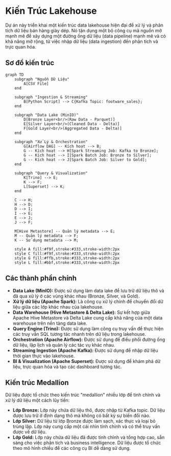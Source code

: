 # Kiến Trúc Lakehouse

Dự án này triển khai một kiến trúc data lakehouse hiện đại để xử lý và phân tích dữ liệu bán hàng giày dép. Nó tận dụng một bộ công cụ mã nguồn mở mạnh mẽ để xây dựng một đường ống dữ liệu (data pipeline) mạnh mẽ và có khả năng mở rộng, từ việc nhập dữ liệu (data ingestion) đến phân tích và trực quan hóa.

## Sơ đồ kiến trúc

```mermaid
graph TD
    subgraph "Nguồn Dữ Liệu"
        A[CSV File]
    end

    subgraph "Ingestion & Streaming"
        B[Python Script] --> C{Kafka Topic: footware_sales};
    end

    subgraph "Data Lake (MinIO)"
        D[Bronze Layer<br/>(Raw Data - Parquet)]
        E[Silver Layer<br/>(Cleaned Data - Delta)]
        F[Gold Layer<br/>(Aggregated Data - Delta)]
    end

    subgraph "Xử Lý & Orchestration"
        G[Airflow DAG] -- Kích hoạt --> B;
        G -- Kích hoạt --> H[Spark Streaming Job: Kafka to Bronze];
        G -- Kích hoạt --> I[Spark Batch Job: Bronze to Silver];
        G -- Kích hoạt --> J[Spark Batch Job: Silver to Gold];
    end

    subgraph "Query & Visualization"
        K[Trino] --> E;
        K --> F;
        L[Superset] --> K;
    end

    C --> H;
    H --> D;
    D --> I;
    I --> E;
    E --> J;
    J --> F;

    M[Hive Metastore] -- Quản lý metadata --> E;
    M -- Quản lý metadata --> F;
    K -- Sử dụng metadata --> M;

    style A fill:#f9f,stroke:#333,stroke-width:2px
    style C fill:#f9f,stroke:#333,stroke-width:2px
    style G fill:#ffb,stroke:#333,stroke-width:2px
    style L fill:#bbf,stroke:#333,stroke-width:2px
```

## Các thành phần chính

- **Data Lake (MinIO):** Được sử dụng làm data lake để lưu trữ dữ liệu thô và đã qua xử lý ở các vùng khác nhau (Bronze, Silver, và Gold).
- **Xử lý dữ liệu (Apache Spark):** Là công cụ xử lý chính để chuyển đổi dữ liệu giữa các lớp khác nhau của lakehouse.
- **Data Warehouse (Hive Metastore & Delta Lake):** Sự kết hợp giữa Apache Hive Metastore và Delta Lake cung cấp khả năng của một data warehouse trên nền tảng data lake.
- **Query Engine (Trino):** Được sử dụng làm công cụ truy vấn để thực hiện các truy vấn SQL tương tác nhanh trên dữ liệu trong lakehouse.
- **Orchestration (Apache Airflow):** Được sử dụng để điều phối đường ống dữ liệu, lập lịch và quản lý các tác vụ khác nhau.
- **Streaming Ingestion (Apache Kafka):** Được sử dụng để nhập dữ liệu thời gian thực vào lakehouse.
- **BI & Visualization (Apache Superset):** Được sử dụng để khám phá dữ liệu, trực quan hóa và tạo các dashboard tương tác.

## Kiến trúc Medallion

Dữ liệu được tổ chức theo kiến trúc "medallion" nhiều lớp để tinh chỉnh và xử lý dữ liệu một cách lũy tiến:

- **Lớp Bronze:** Lớp này chứa dữ liệu thô, được nhập từ Kafka topic. Dữ liệu được lưu trữ ở định dạng thô mà không có bất kỳ sự biến đổi nào.
- **Lớp Silver:** Dữ liệu từ lớp Bronze được làm sạch, xác thực và loại bỏ trùng lặp. Lớp này cung cấp một cái nhìn tinh chỉnh và có thể truy vấn được về dữ liệu.
- **Lớp Gold:** Lớp này chứa dữ liệu đã được tinh chỉnh và tổng hợp cao, sẵn sàng cho việc phân tích và business intelligence. Dữ liệu được tổ chức theo mô hình chiều để các công cụ BI dễ dàng sử dụng.
